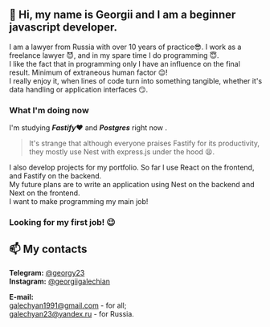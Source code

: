 ## 👋 Hi, my name is Georgii and I am a beginner javascript developer.

I am a lawyer from Russia with over 10 years of practice😎. I work as a freelance lawyer 😈, and in my spare time I do programming 😇.  
I like the fact that in programming only I have an influence on the final result. Minimum of extraneous human factor 😌!  
I really enjoy it, when lines of code turn into something tangible, whether it's data handling or application interfaces 😏.

### What I'm doing now

I'm studying ***Fastify***❤️ and ***Postgres*** right now .
> It's strange that although everyone praises Fastify for its productivity, they mostly use Nest with express.js under the hood 😫.  

I also develop projects for my portfolio. So far I use React on the frontend, and Fastify on the backend.   
My future plans are to write an application using Nest on the backend and Next on the frontend.  
I want to make programming my main job! 

### Looking for my first job! 😉

## 📫 My contacts

**Telegram:** [@georgy23](t.me/georgy23)  
**Instagram:** [@georgiigalechian](https://www.instagram.com/georgiigalechian/)   

**E-mail:**  
galechyan1991@gmail.com - for all;  
galechyan23@yandex.ru - for Russia.  
